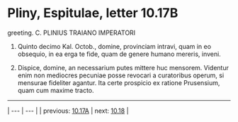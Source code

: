 # Pliny, Espitulae, letter 10.17B

greeting. C. PLINIUS TRAIANO IMPERATORI



1. Quinto decimo Kal. Octob., domine, provinciam intravi, quam in eo obsequio, in ea erga te fide, quam de genere humano mereris, inveni.



2. Dispice, domine, an necessarium putes mittere huc mensorem. Videntur enim non mediocres pecuniae posse revocari a curatoribus operum, si mensurae fideliter agantur. Ita certe prospicio ex ratione Prusensium, quam cum maxime tracto.



---

| --- | --- |
| previous: [10.17A](../10.17A/) | next: [10.18](../10.18/) |